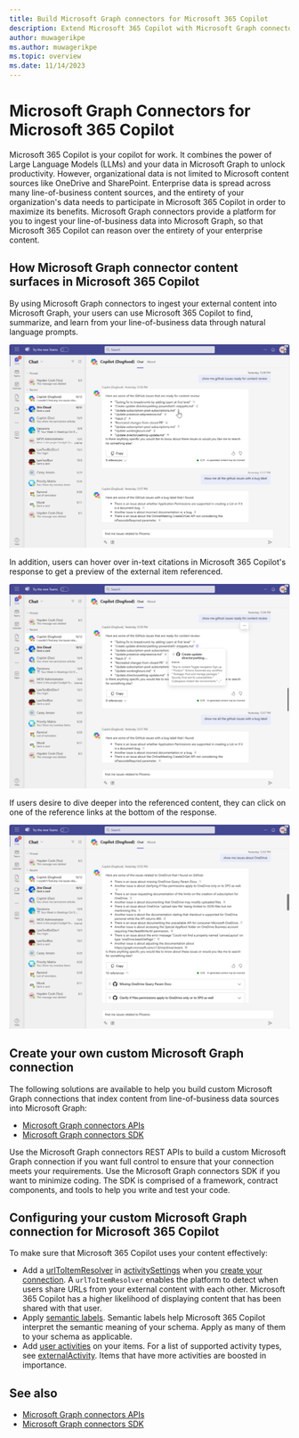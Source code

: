 ```yaml
---
title: Build Microsoft Graph connectors for Microsoft 365 Copilot
description: Extend Microsoft 365 Copilot with Microsoft Graph connectors
author: muwagerikpe
ms.author: muwagerikpe
ms.topic: overview
ms.date: 11/14/2023
---
```


# Microsoft Graph Connectors for Microsoft 365 Copilot

Microsoft 365 Copilot is your copilot for work. It combines the power of Large Language Models (LLMs) and your data in Microsoft Graph to unlock productivity. However, organizational data is not limited to Microsoft content sources like OneDrive and SharePoint. Enterprise data is spread across many line-of-business content sources, and the entirety of your organization's data needs to participate in Microsoft 365 Copilot in order to maximize its benefits. Microsoft Graph connectors provide a platform for you to ingest your line-of-business data into Microsoft Graph, so that Microsoft 365 Copilot can reason over the entirety of your enterprise content.

## How Microsoft Graph connector content surfaces in Microsoft 365 Copilot

By using Microsoft Graph connectors to ingest your external content into Microsoft Graph, your users can use Microsoft 365 Copilot to find, summarize, and learn from your line-of-business data through natural language prompts.

![A screenshot of Graph connectors in Microsoft 365 Copilot](../assets/images/connectors-copilot-response.png)

In addition, users can hover over in-text citations in Microsoft 365 Copilot's response to get a preview of the external item referenced.

![A screenshot of hovering over a Graph connectors response in Microsoft 365 Copilot](../assets/images/connectors-copilot-hover.png)

If users desire to dive deeper into the referenced content, they can click on one of the reference links at the bottom of the response.

![A screenshot of Graph connectors reference list in Microsoft 365 Copilot](../assets/images/connectors-copilot-logo.png)

## Create your own custom Microsoft Graph connection

The following solutions are available to help you build custom Microsoft Graph connections that index content from line-of-business data sources into Microsoft Graph:

- [Microsoft Graph connectors APIs](/graph/connecting-external-content-connectors-api-overview?context=m365copilot/context)
- [Microsoft Graph connectors SDK](/graph/custom-connector-sdk-sample-overview?context=m365copilot/context)

Use the Microsoft Graph connectors REST APIs to build a custom Microsoft Graph connection if you want full control to ensure that your connection meets your requirements. Use the Microsoft Graph connectors SDK if you want to minimize coding. The SDK is comprised of a framework, contract components, and tools to help you write and test your code.

## Configuring your custom Microsoft Graph connection for Microsoft 365 Copilot

To make sure that Microsoft 365 Copilot uses your content effectively:

- Add a [urlToItemResolver](/graph/api/resources/externalconnectors-urltoitemresolverbase) in [activitySettings](/graph/api/resources/externalconnectors-activitysettings) when you [create your connection](/graph/connecting-external-content-manage-connections#create-a-connection?context=m365copilot/context). A `urlToItemResolver` enables the platform to detect when users share URLs from your external content with each other. Microsoft 365 Copilot has a higher likelihood of displaying content that has been shared with that user.
- Apply [semantic labels](/graph/connecting-external-content-manage-schema?context=m365copilot/context). Semantic labels help Microsoft 365 Copilot interpret the semantic meaning of your schema. Apply as many of them to your schema as applicable.
- Add [user activities](/graph/api/externalconnectors-externalitem-addactivities) on your items. For a list of supported activity types, see [externalActivity](/graph/api/resources/externalconnectors-externalactivity). Items that have more activities are boosted in importance.

## See also

- [Microsoft Graph connectors APIs](/graph/connecting-external-content-connectors-api-overview?context=m365copilot/context)
- [Microsoft Graph connectors SDK](/graph/custom-connector-sdk-sample-overview?context=m365copilot/context)
